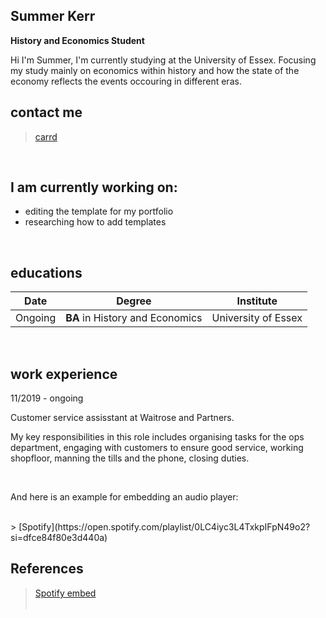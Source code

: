## Summer Kerr
**History and Economics Student**  

Hi I'm Summer,
I'm currently studying at the University of Essex. Focusing my study mainly on economics within history and how the state of the economy reflects the events occouring in different eras.
<br>

## contact me
> [carrd](https://summersintro.carrd.co/)
<br>

## I am currently working on:
- editing the template for my portfolio
- researching how to add templates
<br>

## educations

| Date | Degree | Institute |
--- | --- | ---
|Ongoing|**BA** in History and Economics |University of Essex|


<br>

## work experience
11/2019 - ongoing &nbsp; &nbsp;

Customer service assisstant at Waitrose and Partners. 


My key responsibilities in this role includes organising tasks for the ops department, engaging with customers to ensure good service, working shopfloor, manning the tills and the phone, closing duties. 


<br>

And here is an example for embedding an audio player:

<br>
> [Spotify](https://open.spotify.com/playlist/0LC4iyc3L4TxkpIFpN49o2?si=dfce84f80e3d440a)

<br>

## References
> [Spotify embed](https://stackoverflow.com/questions/62940969/can-you-embed-a-spotify-song-to-a-github-readme-file)
<br><br> 

